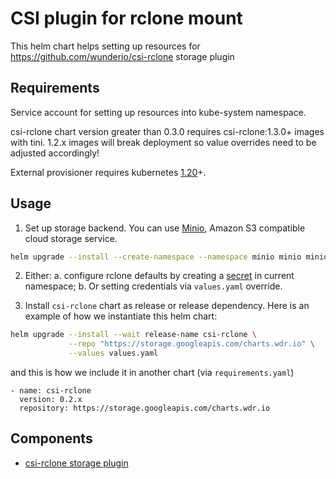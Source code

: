 # CSI plugin for rclone mount

This helm chart helps setting up resources for https://github.com/wunderio/csi-rclone storage plugin

## Requirements

Service account for setting up resources into kube-system namespace. 

csi-rclone chart version greater than 0.3.0 requires csi-rclone:1.3.0+ images with tini. 1.2.x images will break deployment so value overrides need to be adjusted accordingly!  

External provisioner requires kubernetes [1.20](https://github.com/kubernetes-csi/external-provisioner?tab=readme-ov-file#compatibility)+.

## Usage

1. Set up storage backend. You can use [Minio](https://min.io/), Amazon S3 compatible cloud storage service.
```bash
helm upgrade --install --create-namespace --namespace minio minio minio/minio --version 6.0.5 --set resources.requests.memory=512Mi --set secretKey=wJalrXUtnFEMI/K7MDENG/bPxRfiCYEXAMPLEKEY --set accessKey=AKIAIOSFODNN7EXAMPLE
```

2. Either:
 a. configure rclone defaults by creating a [secret](https://github.com/wunderio/csi-rclone/blob/master/example/kubernetes/rclone-secret-example.yaml) in current namespace; 
 b. Or setting credentials via `values.yaml` override.

3. Install `csi-rclone` chart as release or release dependency.
Here is an example of how we instantiate this helm chart: 

```bash
helm upgrade --install --wait release-name csi-rclone \
             --repo "https://storage.googleapis.com/charts.wdr.io" \
             --values values.yaml            
```

and this is how we include it in another chart (via `requirements.yaml`)
```
- name: csi-rclone
  version: 0.2.x
  repository: https://storage.googleapis.com/charts.wdr.io
```

## Components

- [csi-rclone storage plugin](https://github.com/wunderio/csi-rclone)
